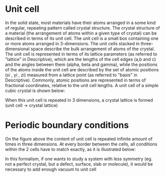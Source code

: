 <!-- by MH -->

# Unit cell

In the solid state, most materials have their atoms arranged in a some kind of regular, repeating pattern called crystal structure. The crystal structure of a material (the arrangement of atoms within a given type of crystal) can be described in terms of its unit cell. The unit cell is a small box containing one or more atoms arranged in 3-dimensions. The unit cells stacked in three-dimensional space describe the bulk arrangement of atoms of the crystal. The unit cell is represented in terms of its lattice parameters (as referred to "lattice" in Descriptive), which are the lengths of the cell edges (a,b and c) and the angles between them (alpha, beta and gamma), while the positions of the atoms inside the unit cell are described by the set of atomic positions (xi  , yi  , zi) measured from a lattice point (as referred to "basis" in Descriptive). Commonly, atomic positions are represented in terms of fractional coordinates, relative to the unit cell lengths.
A unit cell of a simple cubic crystal is shown below:

When this unit cell is repeated in 3 dimensions, a crystal lattice is formed (unit cell -> crystal lattice)

# Periodic boundary conditions

On the figure above the content of unit cell is repeated infinite amount of times in three dimensions. At every border between the cells, all conditions within the 2 cells have to match exactly, as it is illustrated below:

In this formalism, if one wants to study a system with less symmetry (eg. not a perfect crystal, but a defect, surface, slab or molecule), it would be necessary to add enough vacuum to unit cell